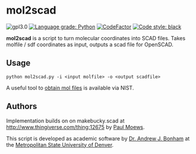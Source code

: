 # mol2scad

![gpl3.0](https://img.shields.io/github/license/Paradoxdruid/pychemistry.svg "GPL 3.0 Licensed")  [![Language grade: Python](https://img.shields.io/lgtm/grade/python/g/Paradoxdruid/pychemistry.svg?logo=lgtm&logoWidth=18)](https://lgtm.com/projects/g/Paradoxdruid/pychemistry/context:python)  [![CodeFactor](https://www.codefactor.io/repository/github/paradoxdruid/pychemistry/badge)](https://www.codefactor.io/repository/github/paradoxdruid/pychemistry) [![Code style: black](https://img.shields.io/badge/code%20style-black-000000.svg)](https://github.com/ambv/black) 

**mol2scad** is a script to turn molecular coordinates into SCAD files.  Takes molfile / sdf coordinates as input, outputs a scad file for OpenSCAD.

## Usage

```
python mol2scad.py -i <input molfile> -o <output scadfile>
```

A useful tool to [obtain mol files](https://cccbdb.nist.gov/mdlmol1.asp) is available via NIST.

## Authors

Implementation builds on on makebucky.scad at http://www.thingiverse.com/thing:12675 by [Paul Moews](https://www.thingiverse.com/pmoews/designs).

This script is developed as academic software by [Dr. Andrew J. Bonham](https://github.com/Paradoxdruid) at the [Metropolitan State University of Denver](https://www.msudenver.edu).

